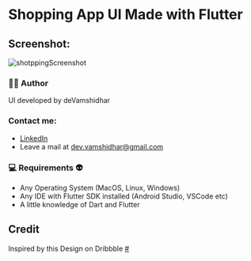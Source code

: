 # Shopping App UI Made with Flutter

## Screenshot:

![shotppingScreenshot](https://user-images.githubusercontent.com/70679200/110890967-04073600-8317-11eb-9bb1-07c2cef79fc0.png)

 ### 👨‍💻  Author

UI developed by deVamshidhar

### Contact me:

* [LinkedIn](https://www.linkedin.com/in/vamshidhar-telugu-b10259181)
* Leave a mail at dev.vamshidhar@gmail.com

### 💻  Requirements :alien:

* Any Operating System (MacOS, Linux, Windows)
* Any IDE with Flutter SDK installed (Android Studio, VSCode etc)
* A little knowledge of Dart and Flutter

## Credit

Inspired by this Design on Dribbble [#](https://dribbble.com/shots/14524326-Shopping-App?utm_source=Clipboard_Shot&utm_campaign=D-studio&utm_content=Shopping%20App&utm_medium=Social_Share)
